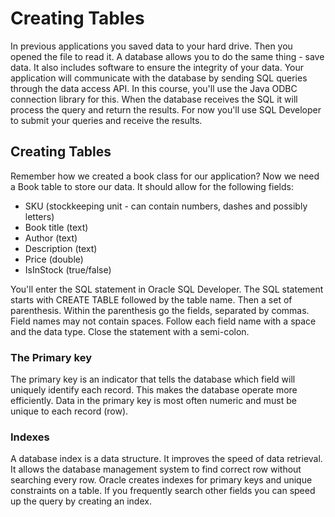 # Creating Tables

In previous applications you saved data to your hard drive. Then you opened the file to read it. A database allows you to do the same thing - save data. It also includes software to ensure the integrity of your data. Your application will communicate with the database by sending SQL queries through the data access API. In this course, you'll use the Java ODBC connection library for this. When the database receives the SQL it will process the query and return the results. For now you'll use SQL Developer to submit your queries and receive the results.

## Creating Tables

Remember how we created a book class for our application? Now we need a Book table to store our data. It should allow for the following fields:

* SKU \(stockkeeping unit - can contain numbers, dashes and possibly letters\)
* Book title \(text\)
* Author \(text\)
* Description \(text\)
* Price \(double\)
* IsInStock \(true/false\)

You'll enter the SQL statement in Oracle SQL Developer. The SQL statement starts with CREATE TABLE followed by the table name. Then a set of parenthesis. Within the parenthesis go the fields, separated by commas. Field names may not contain spaces. Follow each field name with a space and the data type. Close the statement with a semi-colon.

### The Primary key

The primary key is an indicator that tells the database which field will uniquely identify each record. This makes the database operate more efficiently. Data in the primary key is most often numeric and must be unique to each record \(row\).

### Indexes

A database index is a data structure. It improves the speed of data retrieval. It allows the database management system to find correct row without searching every row. Oracle creates indexes for primary keys and unique constraints on a table. If you frequently search other fields you can speed up the query by creating an index.

